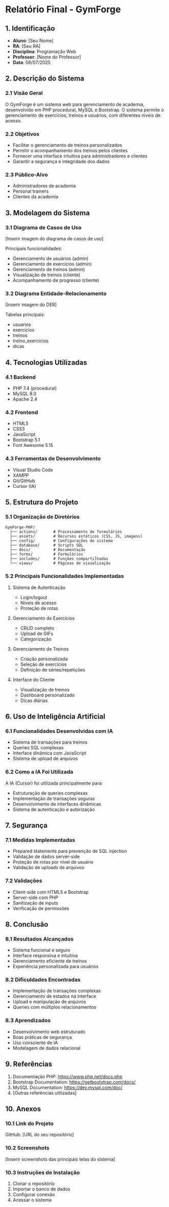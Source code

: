 # Relatório Final - GymForge

## 1. Identificação
- **Aluno**: [Seu Nome]
- **RA**: [Seu RA]
- **Disciplina**: Programação Web
- **Professor**: [Nome do Professor]
- **Data**: 06/07/2025

## 2. Descrição do Sistema

### 2.1 Visão Geral
O GymForge é um sistema web para gerenciamento de academia, desenvolvido em PHP procedural, MySQL e Bootstrap. O sistema permite o gerenciamento de exercícios, treinos e usuários, com diferentes níveis de acesso.

### 2.2 Objetivos
- Facilitar o gerenciamento de treinos personalizados
- Permitir o acompanhamento dos treinos pelos clientes
- Fornecer uma interface intuitiva para administradores e clientes
- Garantir a segurança e integridade dos dados

### 2.3 Público-Alvo
- Administradores de academia
- Personal trainers
- Clientes da academia

## 3. Modelagem do Sistema

### 3.1 Diagrama de Casos de Uso
[Inserir imagem do diagrama de casos de uso]

Principais funcionalidades:
- Gerenciamento de usuários (admin)
- Gerenciamento de exercícios (admin)
- Gerenciamento de treinos (admin)
- Visualização de treinos (cliente)
- Acompanhamento de progresso (cliente)

### 3.2 Diagrama Entidade-Relacionamento
[Inserir imagem do DER]

Tabelas principais:
- usuarios
- exercicios
- treinos
- treino_exercicios
- dicas

## 4. Tecnologias Utilizadas

### 4.1 Backend
- PHP 7.4 (procedural)
- MySQL 8.0
- Apache 2.4

### 4.2 Frontend
- HTML5
- CSS3
- JavaScript
- Bootstrap 5.1
- Font Awesome 5.15

### 4.3 Ferramentas de Desenvolvimento
- Visual Studio Code
- XAMPP
- Git/GitHub
- Cursor (IA)

## 5. Estrutura do Projeto

### 5.1 Organização de Diretórios
```
GymForge-PHP/
  ├── actions/       # Processamento de formulários
  ├── assets/        # Recursos estáticos (CSS, JS, imagens)
  ├── config/        # Configurações do sistema
  ├── database/      # Scripts SQL
  ├── docs/          # Documentação
  ├── forms/         # Formulários
  ├── includes/      # Funções compartilhadas
  └── views/         # Páginas de visualização
```

### 5.2 Principais Funcionalidades Implementadas
1. Sistema de Autenticação
   - Login/logout
   - Níveis de acesso
   - Proteção de rotas

2. Gerenciamento de Exercícios
   - CRUD completo
   - Upload de GIFs
   - Categorização

3. Gerenciamento de Treinos
   - Criação personalizada
   - Seleção de exercícios
   - Definição de séries/repetições

4. Interface do Cliente
   - Visualização de treinos
   - Dashboard personalizado
   - Dicas diárias

## 6. Uso de Inteligência Artificial

### 6.1 Funcionalidades Desenvolvidas com IA
- Sistema de transações para treinos
- Queries SQL complexas
- Interface dinâmica com JavaScript
- Sistema de upload de arquivos

### 6.2 Como a IA Foi Utilizada
A IA (Cursor) foi utilizada principalmente para:
- Estruturação de queries complexas
- Implementação de transações seguras
- Desenvolvimento de interfaces dinâmicas
- Sistema de autenticação e autorização

## 7. Segurança

### 7.1 Medidas Implementadas
- Prepared statements para prevenção de SQL injection
- Validação de dados server-side
- Proteção de rotas por nível de usuário
- Validação de uploads de arquivos

### 7.2 Validações
- Client-side com HTML5 e Bootstrap
- Server-side com PHP
- Sanitização de inputs
- Verificação de permissões

## 8. Conclusão

### 8.1 Resultados Alcançados
- Sistema funcional e seguro
- Interface responsiva e intuitiva
- Gerenciamento eficiente de treinos
- Experiência personalizada para usuários

### 8.2 Dificuldades Encontradas
- Implementação de transações complexas
- Gerenciamento de estados na interface
- Upload e manipulação de arquivos
- Queries com múltiplos relacionamentos

### 8.3 Aprendizados
- Desenvolvimento web estruturado
- Boas práticas de segurança
- Uso consciente de IA
- Modelagem de dados relacional

## 9. Referências
1. Documentação PHP: https://www.php.net/docs.php
2. Bootstrap Documentation: https://getbootstrap.com/docs/
3. MySQL Documentation: https://dev.mysql.com/doc/
4. [Outras referências utilizadas]

## 10. Anexos

### 10.1 Link do Projeto
GitHub: [URL do seu repositório]

### 10.2 Screenshots
[Inserir screenshots das principais telas do sistema]

### 10.3 Instruções de Instalação
1. Clonar o repositório
2. Importar o banco de dados
3. Configurar conexão
4. Acessar o sistema 